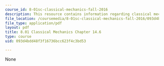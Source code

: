 ```yaml
---
course_id: 8-01sc-classical-mechanics-fall-2016
description: This resource contains information regarding classical mechanics.
file_location: /coursemedia/8-01sc-classical-mechanics-fall-2016/093d4bdd48f3f16736bcc623f4c3bd53_MIT8_01F16_chapter14.6.pdf
file_type: application/pdf
layout: pdf
title: 8.01 Classical Mechanics Chapter 14.6
type: course
uid: 093d4bdd48f3f16736bcc623f4c3bd53

---
```

None